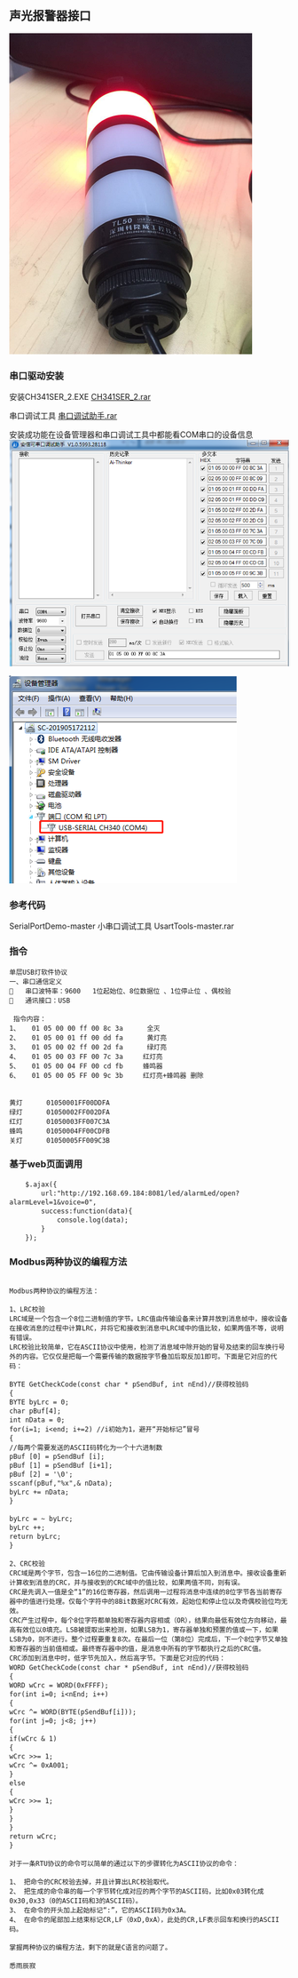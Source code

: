	
## 声光报警器接口
	
![](./resources/20200729154836.png)
### 串口驱动安装
安装CH341SER_2.EXE
[CH341SER_2.rar](./resources/CH341SER_2.rar)

串口调试工具
[串口调试助手.rar](./resources/串口调试助手.rar)

安装成功能在设备管理器和串口调试工具中都能看COM串口的设备信息
![](./resources/20200729153437.png)

![](./resources/20200729153151.png)


### 参考代码

SerialPortDemo-master  小串口调试工具 
UsartTools-master.rar

### 指令
```
单层USB灯软件协议
一、串口通信定义
	串口波特率：9600   1位起始位、8位数据位 、1位停止位 、偶校验
	通讯接口：USB

 指令内容：
1、   01 05 00 00 ff 00 8c 3a      全灭
2、   01 05 00 01 ff 00 dd fa      黄灯亮
3、   01 05 00 02 ff 00 2d fa      绿灯亮
4、   01 05 00 03 FF 00 7c 3a     红灯亮
5、   01 05 00 04 FF 00 cd fb     蜂鸣器
6、   01 05 00 05 FF 00 9c 3b     红灯亮+蜂鸣器 删除


黄灯  	01050001FF00DDFA
绿灯  	01050002FF002DFA
红灯  	01050003FF007C3A
蜂鸣  	01050004FF00CDFB
关灯  	01050005FF009C3B
```


### 基于web页面调用
```
    $.ajax({
        url:"http://192.168.69.184:8081/led/alarmLed/open?alarmLevel=1&voice=0",
        success:function(data){
            console.log(data);
        }
    });
```




### Modbus两种协议的编程方法

```

Modbus两种协议的编程方法： 

1、LRC校验 
LRC域是一个包含一个8位二进制值的字节。LRC值由传输设备来计算并放到消息帧中，接收设备在接收消息的过程中计算LRC，并将它和接收到消息中LRC域中的值比较，如果两值不等，说明有错误。 
LRC校验比较简单，它在ASCII协议中使用，检测了消息域中除开始的冒号及结束的回车换行号外的内容。它仅仅是把每一个需要传输的数据按字节叠加后取反加1即可。下面是它对应的代码： 

BYTE GetCheckCode(const char * pSendBuf, int nEnd)//获得校验码 
{ 
BYTE byLrc = 0; 
char pBuf[4]; 
int nData = 0; 
for(i=1; i<end; i+=2) //i初始为1，避开“开始标记”冒号 
{ 
//每两个需要发送的ASCII码转化为一个十六进制数 
pBuf [0] = pSendBuf [i]; 
pBuf [1] = pSendBuf [i+1]; 
pBuf [2] = '\0'; 
sscanf(pBuf,"%x",& nData); 
byLrc += nData; 
} 

byLrc = ~ byLrc; 
byLrc ++; 
return byLrc; 
} 

2、CRC校验 
CRC域是两个字节，包含一16位的二进制值。它由传输设备计算后加入到消息中。接收设备重新计算收到消息的CRC，并与接收到的CRC域中的值比较，如果两值不同，则有误。 
CRC是先调入一值是全“1”的16位寄存器，然后调用一过程将消息中连续的8位字节各当前寄存器中的值进行处理。仅每个字符中的8Bit数据对CRC有效，起始位和停止位以及奇偶校验位均无效。 
CRC产生过程中，每个8位字符都单独和寄存器内容相或（OR），结果向最低有效位方向移动，最高有效位以0填充。LSB被提取出来检测，如果LSB为1，寄存器单独和预置的值或一下，如果LSB为0，则不进行。整个过程要重复8次。在最后一位（第8位）完成后，下一个8位字节又单独和寄存器的当前值相或。最终寄存器中的值，是消息中所有的字节都执行之后的CRC值。 
CRC添加到消息中时，低字节先加入，然后高字节。下面是它对应的代码： 
WORD GetCheckCode(const char * pSendBuf, int nEnd)//获得校验码 
{ 
WORD wCrc = WORD(0xFFFF); 
for(int i=0; i<nEnd; i++) 
{ 
wCrc ^= WORD(BYTE(pSendBuf[i])); 
for(int j=0; j<8; j++) 
{ 
if(wCrc & 1) 
{ 
wCrc >>= 1; 
wCrc ^= 0xA001; 
} 
else 
{ 
wCrc >>= 1; 
} 
} 
} 
return wCrc; 
} 

对于一条RTU协议的命令可以简单的通过以下的步骤转化为ASCII协议的命令： 

1、 把命令的CRC校验去掉，并且计算出LRC校验取代。 
2、 把生成的命令串的每一个字节转化成对应的两个字节的ASCII码，比如0x03转化成0x30,0x33（0的ASCII码和3的ASCII码）。 
3、 在命令的开头加上起始标记“:”，它的ASCII码为0x3A。 
4、 在命令的尾部加上结束标记CR,LF（0xD,0xA），此处的CR,LF表示回车和换行的ASCII码。 

掌握两种协议的编程方法，剩下的就是C语言的问题了。 

悉雨辰寂

```